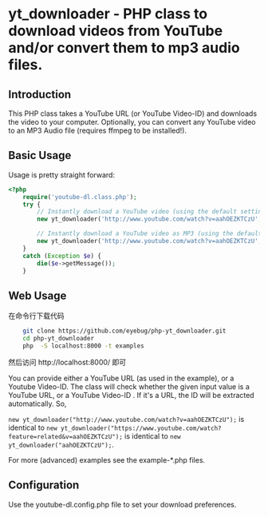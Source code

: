 # yt_downloader - PHP class to download videos from YouTube and/or convert them to mp3 audio files.

## Introduction

This PHP class takes a YouTube URL (or YouTube Video-ID) and downloads the video to your computer.
Optionally, you can convert any YouTube video to an MP3 Audio file (requires ffmpeg to be installed!).

## Basic Usage

Usage is pretty straight forward:

```php
<?php
    require('youtube-dl.class.php');
    try {
        // Instantly download a YouTube video (using the default settings).
        new yt_downloader('http://www.youtube.com/watch?v=aahOEZKTCzU', TRUE);

        // Instantly download a YouTube video as MP3 (using the default settings).
        new yt_downloader('http://www.youtube.com/watch?v=aahOEZKTCzU', TRUE, 'audio');
    }
    catch (Exception $e) {
        die($e->getMessage());
    }
```

## Web Usage
在命令行下载代码
```bash
    git clone https://github.com/eyebug/php-yt_downloader.git
    cd php-yt_downloader
    php  -S localhost:8000 -t examples
```

然后访问 http://localhost:8000/ 即可

You can provide either a YouTube URL (as used in the example), or a Youtube Video-ID. The class will check whether the given  input value is a YouTube URL, or a YouTube Video-ID . If it's a URL, the ID will be extracted automatically. So, 

`new yt_downloader("http://www.youtube.com/watch?v=aahOEZKTCzU");` is identical to `new yt_downloader("https://www.youtube.com/watch?feature=related&v=aahOEZKTCzU");` is identical to `new yt_downloader("aahOEZKTCzU");`.

For more (advanced) examples see the example-*.php files.

## Configuration

Use the youtube-dl.config.php file to set your download preferences.
